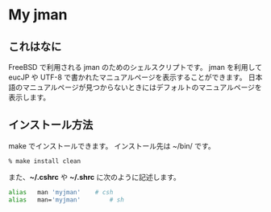 # My jman

## これはなに
FreeBSD で利用される jman のためのシェルスクリプトです。
jman を利用して eucJP や UTF-8 で書かれたマニュアルページを表示することができます。
日本語のマニュアルページが見つからないときにはデフォルトのマニュアルページを表示します。

## インストール方法
make でインストールできます。
インストール先は ~/bin/ です。

```console
% make install clean
```

また、**~/.cshrc** や **~/.shrc** に次のように記述します。
```sh
alias	man	'myjman'	# csh
alias	man='myjman'		# sh
```
